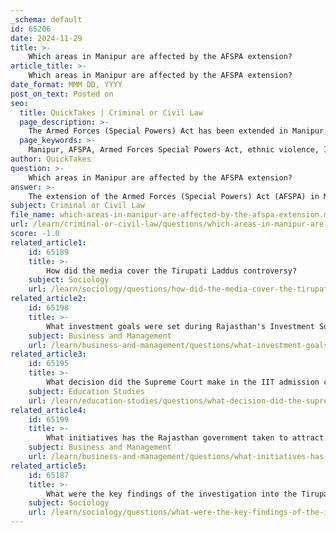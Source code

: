 ```yaml
---
_schema: default
id: 65206
date: 2024-11-29
title: >-
    Which areas in Manipur are affected by the AFSPA extension?
article_title: >-
    Which areas in Manipur are affected by the AFSPA extension?
date_format: MMM DD, YYYY
post_on_text: Posted on
seo:
  title: QuickTakes | Criminal or Civil Law
  page_description: >-
    The Armed Forces (Special Powers) Act has been extended in Manipur, primarily impacting regions affected by ethnic violence, excluding certain areas in the Imphal valley.
  page_keywords: >-
    Manipur, AFSPA, Armed Forces Special Powers Act, ethnic violence, Imphal valley, Meitei, Kuki communities, security concerns, disturbed areas, police station areas
author: QuickTakes
question: >-
    Which areas in Manipur are affected by the AFSPA extension?
answer: >-
    The extension of the Armed Forces (Special Powers) Act (AFSPA) in Manipur affects various areas within the state, particularly focusing on regions experiencing ethnic violence. As of October 1, 2023, AFSPA has been extended for six months in all parts of Manipur, except for 19 police station areas located in the Imphal valley. These excluded areas include Imphal, Bishnupur, Jiribam, and Lamphel.\n\nThe decision to extend AFSPA was made in response to ongoing security concerns and ethnic violence, particularly between the Meitei and Kuki communities. The areas specifically affected by the extension of AFSPA include six police station areas that have been classified as "disturbed" due to the volatile situation. These areas are Sekmai, Lamsang, Lamlai, Moirang, Leimakhong, and Jiribam.\n\nOverall, while the majority of Manipur remains under the provisions of AFSPA, the Imphal valley and certain police station jurisdictions are excluded from this designation, reflecting the government's attempt to balance security needs with local governance.
subject: Criminal or Civil Law
file_name: which-areas-in-manipur-are-affected-by-the-afspa-extension.md
url: /learn/criminal-or-civil-law/questions/which-areas-in-manipur-are-affected-by-the-afspa-extension
score: -1.0
related_article1:
    id: 65189
    title: >-
        How did the media cover the Tirupati Laddus controversy?
    subject: Sociology
    url: /learn/sociology/questions/how-did-the-media-cover-the-tirupati-laddus-controversy
related_article2:
    id: 65198
    title: >-
        What investment goals were set during Rajasthan's Investment Summit?
    subject: Business and Management
    url: /learn/business-and-management/questions/what-investment-goals-were-set-during-rajasthans-investment-summit
related_article3:
    id: 65195
    title: >-
        What decision did the Supreme Court make in the IIT admission case?
    subject: Education Studies
    url: /learn/education-studies/questions/what-decision-did-the-supreme-court-make-in-the-iit-admission-case
related_article4:
    id: 65199
    title: >-
        What initiatives has the Rajasthan government taken to attract investment?
    subject: Business and Management
    url: /learn/business-and-management/questions/what-initiatives-has-the-rajasthan-government-taken-to-attract-investment
related_article5:
    id: 65187
    title: >-
        What were the key findings of the investigation into the Tirupati Laddus controversy?
    subject: Sociology
    url: /learn/sociology/questions/what-were-the-key-findings-of-the-investigation-into-the-tirupati-laddus-controversy
---
```


&nbsp;